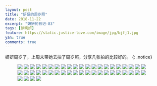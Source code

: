 ```yaml
---
layout: post
title: "妍妍的周岁照"
date: 2018-11-22
excerpt: "妍妍的日记-83"
tags: [徐晓妍]
feature: https://static.justice-love.com/image/jpg/bjfj1.jpg
yan: true
comments: true
---
```

妍妍周岁了，上周末带她去拍了周岁照，分享几张拍的比较好的。
{: .notice}
<figure>
    <img src="{{ site.staticUrl }}/yanyan/image/zhousui1.JPG?imageslim&imageMogr2/auto-orient" />
    <img src="{{ site.staticUrl }}/yanyan/image/zhousui2.JPG?imageslim&imageMogr2/auto-orient" />
    <img src="{{ site.staticUrl }}/yanyan/image/zhousui3.JPG?imageslim&imageMogr2/auto-orient" />
    <img src="{{ site.staticUrl }}/yanyan/image/zhousui4.JPG?imageslim&imageMogr2/auto-orient" />
    <img src="{{ site.staticUrl }}/yanyan/image/zhousui5.JPG?imageslim&imageMogr2/auto-orient" />
    <img src="{{ site.staticUrl }}/yanyan/image/zhousui6.JPG?imageslim&imageMogr2/auto-orient" />
    <img src="{{ site.staticUrl }}/yanyan/image/zhousui7.JPG?imageslim&imageMogr2/auto-orient" />
    <img src="{{ site.staticUrl }}/yanyan/image/zhousui8.JPG?imageslim&imageMogr2/auto-orient" />
    <img src="{{ site.staticUrl }}/yanyan/image/zhousui9.JPG?imageslim&imageMogr2/auto-orient" />
    <img src="{{ site.staticUrl }}/yanyan/image/zhousui10.JPG?imageslim&imageMogr2/auto-orient" />
    <img src="{{ site.staticUrl }}/yanyan/image/zhousui11.JPG?imageslim&imageMogr2/auto-orient" />
    <img src="{{ site.staticUrl }}/yanyan/image/zhousui12.JPG?imageslim&imageMogr2/auto-orient" />
    <img src="{{ site.staticUrl }}/yanyan/image/zhousui13.JPG?imageslim&imageMogr2/auto-orient" />
    <img src="{{ site.staticUrl }}/yanyan/image/zhousui14.JPG?imageslim&imageMogr2/auto-orient" />
    <img src="{{ site.staticUrl }}/yanyan/image/zhousui15.JPG?imageslim&imageMogr2/auto-orient" />
    <img src="{{ site.staticUrl }}/yanyan/image/zhousui16.JPG?imageslim&imageMogr2/auto-orient" />
    <img src="{{ site.staticUrl }}/yanyan/image/zhousui17.JPG?imageslim&imageMogr2/auto-orient" />
    <img src="{{ site.staticUrl }}/yanyan/image/zhousui18.JPG?imageslim&imageMogr2/auto-orient" />
    <img src="{{ site.staticUrl }}/yanyan/image/zhousui19.JPG?imageslim&imageMogr2/auto-orient" />
    <img src="{{ site.staticUrl }}/yanyan/image/zhousui20.JPG?imageslim&imageMogr2/auto-orient" />
    <img src="{{ site.staticUrl }}/yanyan/image/zhousui21.JPG?imageslim&imageMogr2/auto-orient" />
    <img src="{{ site.staticUrl }}/yanyan/image/zhousui22.JPG?imageslim&imageMogr2/auto-orient" />
    <img src="{{ site.staticUrl }}/yanyan/image/zhousui23.JPG?imageslim&imageMogr2/auto-orient" />
    <img src="{{ site.staticUrl }}/yanyan/image/zhousui24.JPG?imageslim&imageMogr2/auto-orient" />
    <img src="{{ site.staticUrl }}/yanyan/image/zhousui25.JPG?imageslim&imageMogr2/auto-orient" />
    <img src="{{ site.staticUrl }}/yanyan/image/zhousui26.JPG?imageslim&imageMogr2/auto-orient" />
    <img src="{{ site.staticUrl }}/yanyan/image/zhousui27.JPG?imageslim&imageMogr2/auto-orient" />
    <img src="{{ site.staticUrl }}/yanyan/image/zhousui28.JPG?imageslim&imageMogr2/auto-orient" />
    <img src="{{ site.staticUrl }}/yanyan/image/zhousui29.JPG?imageslim&imageMogr2/auto-orient" />
    <img src="{{ site.staticUrl }}/yanyan/image/zhousui30.JPG?imageslim&imageMogr2/auto-orient" />
    <img src="{{ site.staticUrl }}/yanyan/image/zhousui31.JPG?imageslim&imageMogr2/auto-orient" />
    <img src="{{ site.staticUrl }}/yanyan/image/zhousui32.JPG?imageslim&imageMogr2/auto-orient" />
    <img src="{{ site.staticUrl }}/yanyan/image/zhousui33.JPG?imageslim&imageMogr2/auto-orient" />
    <img src="{{ site.staticUrl }}/yanyan/image/zhousui34.JPG?imageslim&imageMogr2/auto-orient" />
    <img src="{{ site.staticUrl }}/yanyan/image/zhousui35.JPG?imageslim&imageMogr2/auto-orient" />
    <img src="{{ site.staticUrl }}/yanyan/image/zhousui36.JPG?imageslim&imageMogr2/auto-orient" />
    <img src="{{ site.staticUrl }}/yanyan/image/zhousui37.JPG?imageslim&imageMogr2/auto-orient" />
    <img src="{{ site.staticUrl }}/yanyan/image/zhousui38.JPG?imageslim&imageMogr2/auto-orient" />
    <img src="{{ site.staticUrl }}/yanyan/image/zhousui39.JPG?imageslim&imageMogr2/auto-orient" />
    <img src="{{ site.staticUrl }}/yanyan/image/zhousui40.JPG?imageslim&imageMogr2/auto-orient" />
    <img src="{{ site.staticUrl }}/yanyan/image/zhousui41.JPG?imageslim&imageMogr2/auto-orient" />
    <img src="{{ site.staticUrl }}/yanyan/image/zhousui42.JPG?imageslim&imageMogr2/auto-orient" />
    <img src="{{ site.staticUrl }}/yanyan/image/zhousui43.JPG?imageslim&imageMogr2/auto-orient" />
    <img src="{{ site.staticUrl }}/yanyan/image/zhousui44.JPG?imageslim&imageMogr2/auto-orient" />
    <img src="{{ site.staticUrl }}/yanyan/image/zhousui45.JPG?imageslim&imageMogr2/auto-orient" />
    <img src="{{ site.staticUrl }}/yanyan/image/zhousui46.JPG?imageslim&imageMogr2/auto-orient" />
</figure>
